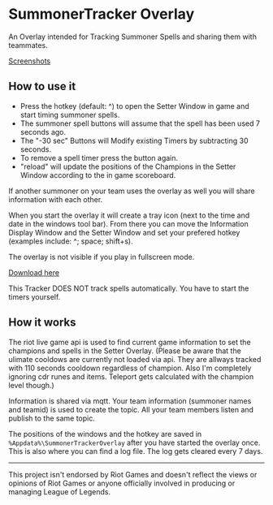 SummonerTracker Overlay
======================

An Overlay intended for Tracking Summoner Spells and sharing them with teammates.

[Screenshots](https://imgur.com/a/Dxjq56W)

How to use it
------------
* Press the hotkey (default: ^) to open the Setter Window in game and start timing summoner spells.
* The summoner spell buttons will assume that the spell has been used 7 seconds ago. 
* The "-30 sec" Buttons will Modify existing Timers by subtracting 30 seconds.
* To remove a spell timer press the button again.
* "reload" will update the positions of the Champions in the Setter Window according to the in game scoreboard.

If another summoner on your team uses the overlay as well you will share information with each other.

When you start the overlay it will create a tray icon (next to the time and date in the windows tool bar).
From there you can move the Information Display Window and the Setter Window and set your prefered hotkey (examples include: ^; space; shift+s). 

The overlay is not visible if you play in fullscreen mode.

[Download here](https://github.com/CodeIsJustLikeMagic/SummonerTrackerClientP/releases/latest)

This Tracker DOES NOT track spells automatically. You have to start the timers yourself.

How it works
------------
The riot live game api is used to find current game information to set the champions and spells in the Setter Overlay.
(Please be aware that the ulimate cooldows are currently not loaded via api. They are allways tracked with 110 seconds cooldown regardless of champion. Also I'm completely ignoring cdr runes and items. Teleport gets calculated with the champion level though.)

Information is shared via mqtt. Your team information (summoner names and teamid) is used to create the topic. All your team members listen and publish to the same topic.

The positions of the windows and the hotkey are saved in `%Appdata%\SummonerTrackerOverlay` after you have started the overlay once.
This is also where you can find a log file. The log gets cleared every 7 days.

--------
This project isn't endorsed by Riot Games and doesn't reflect the views or opinions of Riot Games or anyone officially involved in producing or managing League of Legends.
